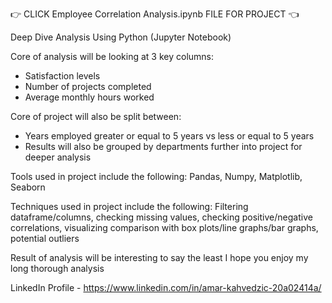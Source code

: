 👉 CLICK Employee Correlation Analysis.ipynb FILE FOR PROJECT 👈

Deep Dive Analysis Using Python (Jupyter Notebook)

Core of analysis will be looking at 3 key columns:
- Satisfaction levels
- Number of projects completed
- Average monthly hours worked

Core of project will also be split between:
- Years employed greater or equal to 5 years vs less or equal to 5 years 
- Results will also be grouped by departments further into project for deeper analysis

Tools used in project include the following:
Pandas, Numpy, Matplotlib, Seaborn

Techniques used in project include the following: 
Filtering dataframe/columns, checking missing values, checking positive/negative correlations, visualizing comparison with box plots/line graphs/bar graphs, potential outliers
 
Result of analysis will be interesting to say the least
I hope you enjoy my long thorough analysis 

LinkedIn Profile - https://www.linkedin.com/in/amar-kahvedzic-20a02414a/


